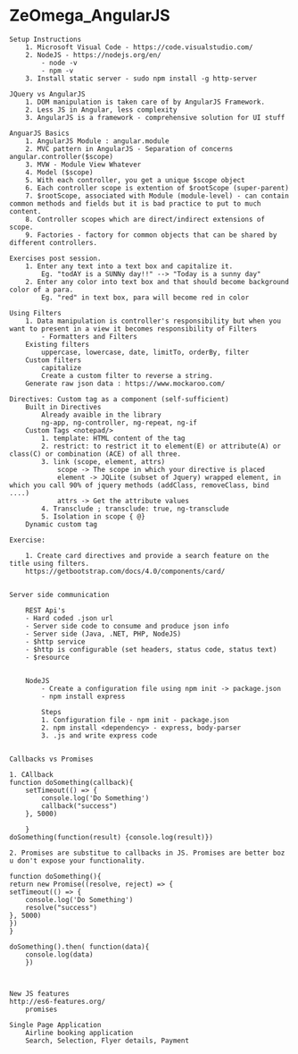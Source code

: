 # ZeOmega_AngularJS


    Setup Instructions
        1. Microsoft Visual Code - https://code.visualstudio.com/
        2. NodeJS - https://nodejs.org/en/
            - node -v
            - npm -v
        3. Install static server - sudo npm install -g http-server

    JQuery vs AngularJS
        1. DOM manipulation is taken care of by AngularJS Framework.
        2. Less JS in Angular, less complexity
        3. AngularJS is a framework - comprehensive solution for UI stuff

    AnguarJS Basics
        1. AngularJS Module : angular.module
        2. MVC pattern in AngularJS - Separation of concerns  angular.controller($scope)
        3. MVW - Module View Whatever
        4. Model ($scope)
        5. With each controller, you get a unique $scope object
        6. Each controller scope is extention of $rootScope (super-parent)
        7. $rootScope, associated with Module (module-level) - can contain common methods and fields but it is bad practice to put to much content.
        8. Controller scopes which are direct/indirect extensions of scope.
        9. Factories - factory for common objects that can be shared by different controllers.

    Exercises post session.
        1. Enter any text into a text box and capitalize it. 
            Eg. "todAY is a SUNNy day!!" --> "Today is a sunny day"
        2. Enter any color into text box and that should become background color of a para.
            Eg. "red" in text box, para will become red in color

    Using Filters 
        1. Data manipulation is controller's responsibility but when you want to present in a view it becomes responsibility of Filters
            - Formatters and Filters
        Existing filters
            uppercase, lowercase, date, limitTo, orderBy, filter
        Custom filters
            capitalize
            Create a custom filter to reverse a string.
        Generate raw json data : https://www.mockaroo.com/

    Directives: Custom tag as a component (self-sufficient)
        Built in Directives 
            Already avaible in the library
            ng-app, ng-controller, ng-repeat, ng-if
        Custom Tags <notepad/>
            1. template: HTML content of the tag
            2. restrict: to restrict it to element(E) or attribute(A) or class(C) or combination (ACE) of all three.
            3. link (scope, element, attrs)
                scope -> The scope in which your directive is placed
                element -> JQLite (subset of Jquery) wrapped element, in which you call 90% of jquery methods (addClass, removeClass, bind ....)
                attrs -> Get the attribute values
            4. Transclude ; transclude: true, ng-transclude
            5. Isolation in scope { @}
        Dynamic custom tag
    
    Exercise:
     
        1. Create card directives and provide a search feature on the title using filters.
        https://getbootstrap.com/docs/4.0/components/card/


    Server side communication

        REST Api's
        - Hard coded .json url
        - Server side code to consume and produce json info 
        - Server side (Java, .NET, PHP, NodeJS)
        - $http service
        - $http is configurable (set headers, status code, status text)
        - $resource


        NodeJS
            - Create a configuration file using npm init -> package.json
            - npm install express

            Steps
            1. Configuration file - npm init - package.json
            2. npm install <dependency> - express, body-parser
            3. .js and write express code


    Callbacks vs Promises

    1. CAllback 
    function doSomething(callback){
        setTimeout(() => {
            console.log('Do Something')
            callback("success")
        }, 5000)
            
        }
    doSomething(function(result) {console.log(result)})

    2. Promises are substitue to callbacks in JS. Promises are better boz u don't expose your functionality.

    function doSomething(){
    return new Promise((resolve, reject) => {
    setTimeout(() => {
        console.log('Do Something')
        resolve("success")
    }, 5000)
    })	
    }

    doSomething().then( function(data){
	    console.log(data)
        })



    New JS features
    http://es6-features.org/   
        promises 

    Single Page Application
        Airline booking application
        Search, Selection, Flyer details, Payment


